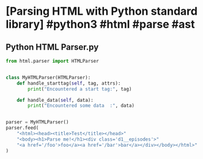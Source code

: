 # [Parsing HTML with Python standard library] #python3 #html #parse #ast

## Python HTML Parser.py

```python
from html.parser import HTMLParser


class MyHTMLParser(HTMLParser):
    def handle_starttag(self, tag, attrs):
        print("Encountered a start tag:", tag)

    def handle_data(self, data):
        print("Encountered some data  :", data)


parser = MyHTMLParser()
parser.feed(
    "<html><head><title>Test</title></head>"
    "<body><h1>Parse me!</h1><div class='d1__episodes'>"
    "<a href='/foo'>foo</a><a href='/bar'>bar</a></div></body></html>"
)
```

